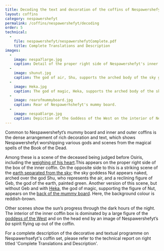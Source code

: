 ```yaml
---
title: Decoding the text and decoration of the coffins of Nespawershefyt
layout: coffins
category: nespawershefyt
permalink: /coffins/nespawershefyt/decoding
order: 5
technical:
  -
    file: nespawershefyt/nespawershefytComplete.pdf
    title: Complete Translations and Description
images:
  -
    image: nespa7large.jpg
    caption: Detail of the proper right side of Nespawershefyt's inner coffin box showing the weighing of the heart scene.
  -
    image: shunut.jpg
    caption: The god of air, Shu, supports the arched body of the sky goddess, Nut, with the earth god, Geb, reclining below.
  - 
    image: Heka.jpg
    caption: The god of magic, Heka, supports the arched body of the sky goddess Nut.
  - 
    image: rearofmummyboard.jpg
    caption: Rear of Nespawerhshefyt's mummy board.
  - 
    image: nespa8large.jpg
    caption: Depiction of the Goddess of the West on the interior of Nespawershefyt's outer coffin box.
---
```


Common to Nespawershefyt’s mummy board and inner and outer coffins is the dense arrangement of rich decoration and text, which shows Nespawershefyt worshipping various gods and scenes from the magical spells of the Book of the Dead. 

Among these is a scene of the deceased being judged before Osiris, including the [weighing of his heart](/images/nespawershefyt/nespa7large.jpg).This appears on the proper right side of the box of the inner coffin. On the opposite side to this is a striking scene of the [earth separated from the sky](/images/nespawershefyt/shunut.jpg); the sky goddess Nut appears naked, arched over the god Shu, who represents the air, and a reclining figure of Geb, the god of the earth, painted green. Another version of this scene, but without Geb and with [Heka](/images/nespawershefyt/Heka.jpg), the god of magic, supporting the figure of Nut, appears on the [back of the mummy board](/images/nespawershefyt/rearofmummyboard.jpg). Here, the background colour is reddish-brown. 

Other scenes show the sun’s progress through the dark hours of the night. The interior of the inner coffin box is dominated by a large figure of the [goddess of the West](/images/nespawershefyt/nespa8large.jpg) and on the head end by an image of Nespawershefyt’s _ba_ spirit flying up out of the coffin.

For a complete description of the decorative and textual programme on Nespawerhsefyt's coffin set, please refer to the technical report on right titled 'Complete Translations and Description'.
